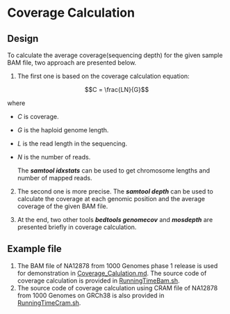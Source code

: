 # Coverage Calculation

## Design  

To calculate the average coverage(sequencing depth) for the given sample BAM file, two approach are presented below.  

1. The first one is based on the coverage calculation equation:

$$C = \frac{LN}{G}$$

where 
 - $C$ is coverage.  
 - $G$ is the haploid genome length. 
 - $L$ is the read length in the sequencing. 
 - $N$ is the number of reads.
 
    The ***samtool idxstats*** can be used to get chromosome lengths and number of mapped reads.

2. The second one is more precise. The ***samtool depth*** can be used to calculate the coverage at each genomic position and the average coverage of the given BAM file.  

3. At the end, two other tools ***bedtools genomecov*** and ***mosdepth*** are presented briefly in coverage calculation.   

## Example file

1. The BAM file of NA12878 from 1000 Genomes phase 1 release is used for demonstration in [Coverage_Calulation.md](https://github.com/qj009/CoverageCal/blob/main/Coverage_Calulation.md). The source code of coverage calculation is provided in [RunningTimeBam.sh](https://github.com/qj009/CoverageCal/blob/main/RunningTimeBam.sh). 
2. The source code of coverage calculation using CRAM file of NA12878 from 1000 Genomes on GRCh38 is also provided in [RunningTimeCram.sh](https://github.com/qj009/CoverageCal/blob/main/RunningTimeCram.sh).
